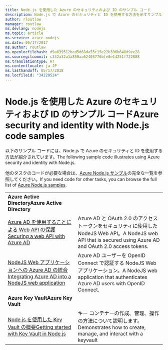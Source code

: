 ```yaml
---
title: Node.js を使用した Azure のセキュリティおよび ID のサンプル コード
description: Node.js で Azure のセキュリティと ID を使用する方法を示すサンプル コード。
author: rloutlaw
manager: routlaw
ms.devlang: nodejs
ms.topic: article
ms.service: azure-nodejs
ms.date: 06/17/2017
ms.author: routlaw
ms.openlocfilehash: d9a639512bed5d68da55c15e22b396b648d9ee28
ms.sourcegitcommit: c332a32a1a850aa62405776bfe0e14251f722888
ms.translationtype: HT
ms.contentlocale: ja-JP
ms.lasthandoff: 05/17/2018
ms.locfileid: "34220524"
---
```

# <a name="azure-security-and-identity-with-nodejs-code-samples"></a><span data-ttu-id="78b8a-103">Node.js を使用した Azure のセキュリティおよび ID のサンプル コード</span><span class="sxs-lookup"><span data-stu-id="78b8a-103">Azure security and identity with Node.js code samples</span></span>

<span data-ttu-id="78b8a-104">以下のサンプル コードには、Node.js で Azure のセキュリティと ID を使用する方法が紹介されています。</span><span class="sxs-lookup"><span data-stu-id="78b8a-104">The following sample code illustrates using Azure security and identity with Node.js.</span></span>

<span data-ttu-id="78b8a-105">他のタスクのコードが必要な場合は、[Azure Node.js サンプル](https://azure.microsoft.com/resources/samples/?term=nodejs)の完全な一覧を参照してください。</span><span class="sxs-lookup"><span data-stu-id="78b8a-105">If you need code for other tasks, you can browse the full list of [Azure Node.js samples](https://azure.microsoft.com/resources/samples/?term=nodejs).</span></span>

| | |
|---|---|
| <span data-ttu-id="78b8a-106">**Azure Active Directory**</span><span class="sxs-lookup"><span data-stu-id="78b8a-106">**Azure Active Directory**</span></span> ||
| [<span data-ttu-id="78b8a-107">Azure AD を使用することによる Web API の保護</span><span class="sxs-lookup"><span data-stu-id="78b8a-107">Securing a web API with Azure AD</span></span>](https://azure.microsoft.com/resources/samples/active-directory-node-webapi/) | <span data-ttu-id="78b8a-108">Azure AD と OAuth 2.0 のアクセス トークンをセキュリティに使用した NodeJS Web API。</span><span class="sxs-lookup"><span data-stu-id="78b8a-108">A NodeJS web API that is secured using Azure AD and OAuth 2.0 access tokens.</span></span> |
| [<span data-ttu-id="78b8a-109">NodeJS Web アプリケーションへの Azure AD の統合</span><span class="sxs-lookup"><span data-stu-id="78b8a-109">Integrating Azure AD into a NodeJS web application</span></span>](https://azure.microsoft.com/resources/samples/active-directory-node-webapp-openidconnect/) | <span data-ttu-id="78b8a-110">Azure AD ユーザーを OpenID Connect で認証する NodeJS Web アプリケーション。</span><span class="sxs-lookup"><span data-stu-id="78b8a-110">A NodeJS web application that authenticates Azure AD users with OpenID Connect.</span></span> |
| <span data-ttu-id="78b8a-111">**Azure Key Vault**</span><span class="sxs-lookup"><span data-stu-id="78b8a-111">**Azure Key Vault**</span></span> ||
| [<span data-ttu-id="78b8a-112">Node.js を使用した Key Vault の概要</span><span class="sxs-lookup"><span data-stu-id="78b8a-112">Getting started with Key Vault in Node.js</span></span>](https://azure.microsoft.com/resources/samples/key-vault-node-getting-started/) | <span data-ttu-id="78b8a-113">キー コンテナーの作成、管理、操作の方法について説明します。</span><span class="sxs-lookup"><span data-stu-id="78b8a-113">Demonstrates how to create, manage, and interact with a keyvault</span></span> |
